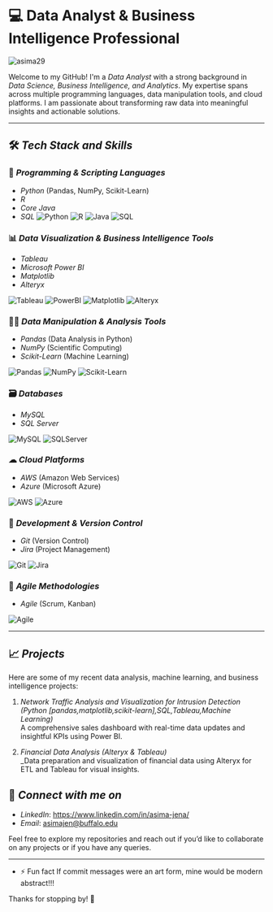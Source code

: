 # 💻 Data Analyst & Business Intelligence Professional

<p align="left"> <img src="https://avatars.githubusercontent.com/u/179628861?s=400&u=386582d88be0275072c06261a4f5888972f29002&v=4&label=Profile%20views&color=0e75b6&style=flat" alt="asima29" /> </p>

Welcome to my GitHub! I'm a *Data Analyst* with a strong background in *Data Science, Business Intelligence, and Analytics*. My expertise spans across multiple programming languages, data manipulation tools, and cloud platforms. I am passionate about transforming raw data into meaningful insights and actionable solutions.

---

## 🛠 *Tech Stack and Skills*

### 🔢 *Programming & Scripting Languages*
- *Python* (Pandas, NumPy, Scikit-Learn)
- *R* 
- *Core Java*
- *SQL*
![Python](https://img.shields.io/badge/-Python-3776AB?logo=python&logoColor=white&style=for-the-badge) ![R](https://img.shields.io/badge/-R-276DC3?logo=r&logoColor=white&style=for-the-badge) ![Java](https://img.shields.io/badge/-Java-007396?logo=java&logoColor=white&style=for-the-badge) ![SQL](https://img.shields.io/badge/-SQL-4479A1?logo=mysql&logoColor=white&style=for-the-badge)

### 📊 *Data Visualization & Business Intelligence Tools*
- *Tableau* 
- *Microsoft Power BI*
- *Matplotlib*
- *Alteryx*

![Tableau](https://img.shields.io/badge/-Tableau-E97627?logo=Tableau&logoColor=white&style=for-the-badge) ![PowerBI](https://img.shields.io/badge/-PowerBI-F2C811?logo=powerbi&logoColor=black&style=for-the-badge) ![Matplotlib](https://img.shields.io/badge/-Matplotlib-20232A?logo=Python&logoColor=white&style=for-the-badge) ![Alteryx](https://img.shields.io/badge/-Alteryx-1976D2?logo=alteryx&logoColor=white&style=for-the-badge)

### 🧑‍💻 *Data Manipulation & Analysis Tools*
- *Pandas* (Data Analysis in Python)
- *NumPy* (Scientific Computing)
- *Scikit-Learn* (Machine Learning)

![Pandas](https://img.shields.io/badge/-Pandas-150458?logo=pandas&logoColor=white&style=for-the-badge) ![NumPy](https://img.shields.io/badge/-NumPy-013243?logo=numpy&logoColor=white&style=for-the-badge) ![Scikit-Learn](https://img.shields.io/badge/-Scikit--Learn-F7931E?logo=scikitlearn&logoColor=white&style=for-the-badge)

### 🗃 *Databases*
- *MySQL*
- *SQL Server*

![MySQL](https://img.shields.io/badge/-MySQL-4479A1?logo=mysql&logoColor=white&style=for-the-badge) ![SQLServer](https://img.shields.io/badge/-SQL%20Server-CC2927?logo=microsoft-sql-server&logoColor=white&style=for-the-badge)

### ☁ *Cloud Platforms*
- *AWS* (Amazon Web Services)
- *Azure* (Microsoft Azure)

![AWS](https://img.shields.io/badge/-AWS-232F3E?logo=amazon-aws&logoColor=white&style=for-the-badge) ![Azure](https://img.shields.io/badge/-Azure-0078D4?logo=microsoft-azure&logoColor=white&style=for-the-badge)

### 🧩 *Development & Version Control*
- *Git* (Version Control)
- *Jira* (Project Management)

![Git](https://img.shields.io/badge/-Git-F05032?logo=git&logoColor=white&style=for-the-badge) ![Jira](https://img.shields.io/badge/-Jira-0052CC?logo=jira&logoColor=white&style=for-the-badge)

### 📑 *Agile Methodologies*
- *Agile* (Scrum, Kanban)

![Agile](https://img.shields.io/badge/-Agile-28B463?logo=agile&logoColor=white&style=for-the-badge)

---

## 📈 *Projects*
Here are some of my recent data analysis, machine learning, and business intelligence projects:

1. *Network Traffic Analysis and Visualization for Intrusion Detection (Python [pandas,matplotlib,scikit-learn],SQL,Tableau,Machine Learning)*  
   A comprehensive sales dashboard with real-time data updates and insightful KPIs using Power BI.

2. *Financial Data Analysis (Alteryx & Tableau)*  
   _Data preparation and visualization of financial data using Alteryx for ETL and Tableau for visual insights.
## 📧 *Connect with me on*

- *LinkedIn*: https://www.linkedin.com/in/asima-jena/
- *Email*: asimajen@buffalo.edu

Feel free to explore my repositories and reach out if you’d like to collaborate on any projects or if you have any queries.

---
- ⚡ Fun fact If commit messages were an art form, mine would be modern abstract!!!

Thanks for stopping by! 🌟
